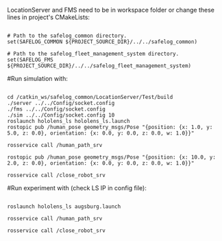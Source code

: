 LocationServer and FMS need to be in workspace folder or change these lines in project's CMakeLists:
```

# Path to the safelog_common directory.
set(SAFELOG_COMMON ${PROJECT_SOURCE_DIR}/../../safelog_common)

# Path to the safelog_fleet_management_system directory.
set(SAFELOG_FMS ${PROJECT_SOURCE_DIR}/../../safelog_fleet_management_system)
```

#Run simulation with:
```

cd /catkin_ws/safelog_common/LocationServer/Test/build
./server ../../Config/socket.config 
./fms ../../Config/socket.config 
./sim ../../Config/socket.config 10
roslaunch hololens_ls hololens_ls.launch 
rostopic pub /human_pose geometry_msgs/Pose "{position: {x: 1.0, y: 5.0, z: 0.0}, orientation: {x: 0.0, y: 0.0, z: 0.0, w: 1.0}}"

rosservice call /human_path_srv 

rostopic pub /human_pose geometry_msgs/Pose "{position: {x: 10.0, y: 2.0, z: 0.0}, orientation: {x: 0.0, y: 0.0, z: 0.0, w: 1.0}}"

rosservice call /close_robot_srv 
```

#Run experiment with (check LS IP in config file):
```

roslaunch hololens_ls augsburg.launch 

rosservice call /human_path_srv 

rosservice call /close_robot_srv 
```
